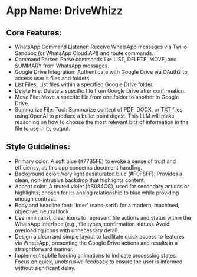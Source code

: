 # **App Name**: DriveWhizz

## Core Features:

- WhatsApp Command Listener: Receive WhatsApp messages via Twilio Sandbox (or WhatsApp Cloud API) and route commands.
- Command Parser: Parse commands like LIST, DELETE, MOVE, and SUMMARY from WhatsApp messages.
- Google Drive Integration: Authenticate with Google Drive via OAuth2 to access user's files and folders.
- List Files: List files within a specified Google Drive folder.
- Delete File: Delete a specific file from Google Drive after confirmation.
- Move File: Move a specific file from one folder to another in Google Drive.
- Summarize File: Tool: Summarize content of PDF, DOCX, or TXT files using OpenAI to produce a bullet point digest. This LLM will make reasoning on how to choose the most relevant bits of information in the file to use in its output.

## Style Guidelines:

- Primary color: A soft blue (#77B5FE) to evoke a sense of trust and efficiency, as this app concerns document handling.
- Background color: Very light desaturated blue (#F0F8FF). Provides a clean, non-intrusive backdrop that highlights content.
- Accent color: A muted violet (#B084CC), used for secondary actions or highlights; chosen for its analog relationship to blue while providing enough contrast.
- Body and headline font: 'Inter' (sans-serif) for a modern, machined, objective, neutral look.
- Use minimalist, clear icons to represent file actions and status within the WhatsApp interface (e.g., file types, confirmation status). Avoid overloading icons with unnecessary detail.
- Design a clean and simple layout to facilitate quick access to features via WhatsApp, presenting the Google Drive actions and results in a straightforward manner.
- Implement subtle loading animations to indicate processing states. Focus on quick, unobtrusive feedback to ensure the user is informed without significant delay.